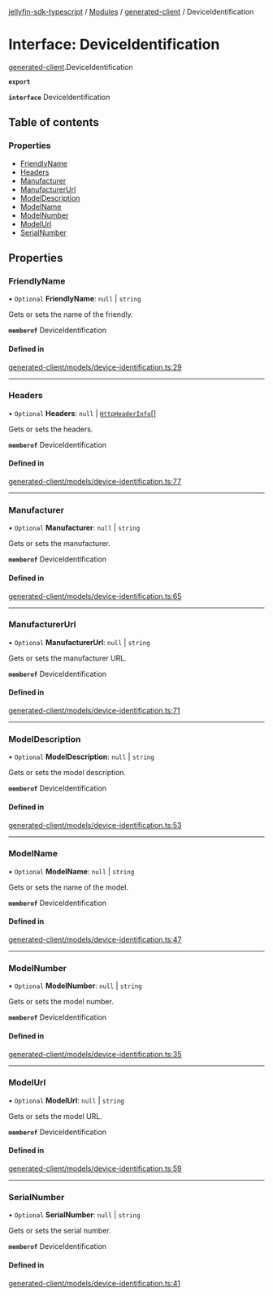 [jellyfin-sdk-typescript](../README.md) / [Modules](../modules.md) / [generated-client](../modules/generated_client.md) / DeviceIdentification

# Interface: DeviceIdentification

[generated-client](../modules/generated_client.md).DeviceIdentification

**`export`**

**`interface`** DeviceIdentification

## Table of contents

### Properties

- [FriendlyName](generated_client.DeviceIdentification.md#friendlyname)
- [Headers](generated_client.DeviceIdentification.md#headers)
- [Manufacturer](generated_client.DeviceIdentification.md#manufacturer)
- [ManufacturerUrl](generated_client.DeviceIdentification.md#manufacturerurl)
- [ModelDescription](generated_client.DeviceIdentification.md#modeldescription)
- [ModelName](generated_client.DeviceIdentification.md#modelname)
- [ModelNumber](generated_client.DeviceIdentification.md#modelnumber)
- [ModelUrl](generated_client.DeviceIdentification.md#modelurl)
- [SerialNumber](generated_client.DeviceIdentification.md#serialnumber)

## Properties

### FriendlyName

• `Optional` **FriendlyName**: ``null`` \| `string`

Gets or sets the name of the friendly.

**`memberof`** DeviceIdentification

#### Defined in

[generated-client/models/device-identification.ts:29](https://github.com/thornbill/jellyfin-sdk-typescript/blob/b0f5501/src/generated-client/models/device-identification.ts#L29)

___

### Headers

• `Optional` **Headers**: ``null`` \| [`HttpHeaderInfo`](generated_client.HttpHeaderInfo.md)[]

Gets or sets the headers.

**`memberof`** DeviceIdentification

#### Defined in

[generated-client/models/device-identification.ts:77](https://github.com/thornbill/jellyfin-sdk-typescript/blob/b0f5501/src/generated-client/models/device-identification.ts#L77)

___

### Manufacturer

• `Optional` **Manufacturer**: ``null`` \| `string`

Gets or sets the manufacturer.

**`memberof`** DeviceIdentification

#### Defined in

[generated-client/models/device-identification.ts:65](https://github.com/thornbill/jellyfin-sdk-typescript/blob/b0f5501/src/generated-client/models/device-identification.ts#L65)

___

### ManufacturerUrl

• `Optional` **ManufacturerUrl**: ``null`` \| `string`

Gets or sets the manufacturer URL.

**`memberof`** DeviceIdentification

#### Defined in

[generated-client/models/device-identification.ts:71](https://github.com/thornbill/jellyfin-sdk-typescript/blob/b0f5501/src/generated-client/models/device-identification.ts#L71)

___

### ModelDescription

• `Optional` **ModelDescription**: ``null`` \| `string`

Gets or sets the model description.

**`memberof`** DeviceIdentification

#### Defined in

[generated-client/models/device-identification.ts:53](https://github.com/thornbill/jellyfin-sdk-typescript/blob/b0f5501/src/generated-client/models/device-identification.ts#L53)

___

### ModelName

• `Optional` **ModelName**: ``null`` \| `string`

Gets or sets the name of the model.

**`memberof`** DeviceIdentification

#### Defined in

[generated-client/models/device-identification.ts:47](https://github.com/thornbill/jellyfin-sdk-typescript/blob/b0f5501/src/generated-client/models/device-identification.ts#L47)

___

### ModelNumber

• `Optional` **ModelNumber**: ``null`` \| `string`

Gets or sets the model number.

**`memberof`** DeviceIdentification

#### Defined in

[generated-client/models/device-identification.ts:35](https://github.com/thornbill/jellyfin-sdk-typescript/blob/b0f5501/src/generated-client/models/device-identification.ts#L35)

___

### ModelUrl

• `Optional` **ModelUrl**: ``null`` \| `string`

Gets or sets the model URL.

**`memberof`** DeviceIdentification

#### Defined in

[generated-client/models/device-identification.ts:59](https://github.com/thornbill/jellyfin-sdk-typescript/blob/b0f5501/src/generated-client/models/device-identification.ts#L59)

___

### SerialNumber

• `Optional` **SerialNumber**: ``null`` \| `string`

Gets or sets the serial number.

**`memberof`** DeviceIdentification

#### Defined in

[generated-client/models/device-identification.ts:41](https://github.com/thornbill/jellyfin-sdk-typescript/blob/b0f5501/src/generated-client/models/device-identification.ts#L41)
